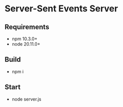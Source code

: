 # Server-Sent Events Server

## Requirements

- npm 10.3.0+
- node 20.11.0+

## Build

- npm i

## Start

- node server.js
